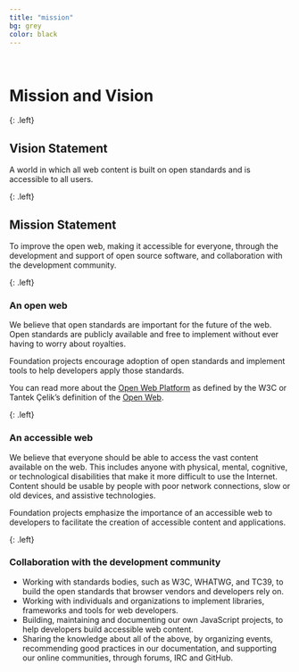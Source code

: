 ```yaml
---
title: "mission"
bg: grey
color: black
---
```

<div id="ad" class="center"></div>
<br>

# Mission and Vision

{: .left}
## Vision Statement

A world in which all web content is built on open standards and is accessible to all users.

{: .left}
## Mission Statement

To improve the open web, making it accessible for everyone, through the development and support of open source software, and collaboration with the development community.

{: .left}
### An open web

We believe that open standards are important for the future of the web. Open standards are publicly available and free to implement without ever having to worry about royalties.

Foundation projects encourage adoption of open standards and implement tools to help developers apply those standards.

You can read more about the [Open Web Platform][] as defined by the W3C or Tantek Çelik’s definition of the [Open Web][].

{: .left}
### An accessible web

We believe that everyone should be able to access the vast content available on the web. This includes anyone with physical, mental, cognitive, or technological disabilities that make it more difficult to use the Internet. Content should be usable by people with poor network connections, slow or old devices, and assistive technologies.

Foundation projects emphasize the importance of an accessible web to developers to facilitate the creation of accessible content and applications.

{: .left}
### Collaboration with the development community

* Working with standards bodies, such as W3C, WHATWG, and TC39, to build the open standards that browser vendors and developers rely on.
* Working with individuals and organizations to implement libraries, frameworks and tools for web developers.
* Building, maintaining and documenting our own JavaScript projects, to help developers build accessible web content.
* Sharing the knowledge about all of the above, by organizing events, recommending good practices in our documentation, and supporting our online communities, through forums, IRC and GitHub.

[Open Web Platform]: http://www.w3.org/wiki/Open_Web_Platform
[Open Web]: http://tantek.com/2010/281/b1/what-is-the-open-web
